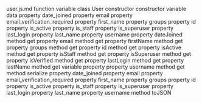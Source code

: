 user.js.md
function <function>
	variable <unknown>
	class User
		constructor constructor
			variable data
				property date_joined
				property email
				property email_verification_required
				property first_name
				property groups
				property id
				property is_active
				property is_staff
				property is_superuser
				property last_login
				property last_name
				property username
			property dateJoined
				method get
			property email
				method get
			property firstName
				method get
			property groups
				method get
			property id
				method get
			property isActive
				method get
			property isStaff
				method get
			property isSuperuser
				method get
			property isVerified
				method get
			property lastLogin
				method get
			property lastName
				method get
			variable property
			property username
				method get
		method serialize
			property date_joined
			property email
			property email_verification_required
			property first_name
			property groups
			property id
			property is_active
			property is_staff
			property is_superuser
			property last_login
			property last_name
			property username
		method toJSON
